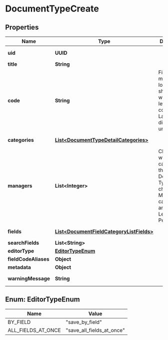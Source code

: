 

# DocumentTypeCreate


## Properties

Name | Type | Description | Notes
------------ | ------------- | ------------- | -------------
**uid** | **UUID** |  |  [optional] [readonly]
**title** | **String** |  | 
**code** | **String** | Field codes must be lowercase, should start with a Latin letter, and contain  only Latin letters, digits, and underscores. | 
**categories** | [**List&lt;DocumentTypeDetailCategories&gt;**](DocumentTypeDetailCategories.md) |  |  [optional] [readonly]
**managers** | **List&lt;Integer&gt;** | Choose which users can modify this Document Type. Users chosen as Managers can be of any System-Level Permission. |  [optional]
**fields** | [**List&lt;DocumentFieldCategoryListFields&gt;**](DocumentFieldCategoryListFields.md) |  |  [optional] [readonly]
**searchFields** | **List&lt;String&gt;** |  |  [optional]
**editorType** | [**EditorTypeEnum**](#EditorTypeEnum) |  | 
**fieldCodeAliases** | **Object** |  |  [optional]
**metadata** | **Object** |  |  [optional]
**warningMessage** | **String** |  |  [optional] [readonly]



## Enum: EditorTypeEnum

Name | Value
---- | -----
BY_FIELD | &quot;save_by_field&quot;
ALL_FIELDS_AT_ONCE | &quot;save_all_fields_at_once&quot;



